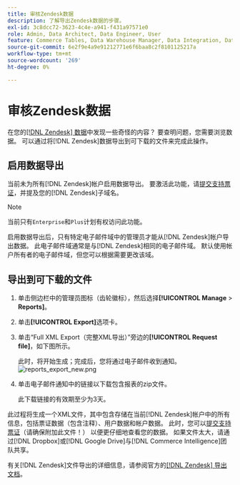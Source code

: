 ```yaml
---
title: 审核Zendesk数据
description: 了解导出Zendesk数据的步骤。
exl-id: 3c8dcc72-3623-4c4e-a941-f431a97571e0
role: Admin, Data Architect, Data Engineer, User
feature: Commerce Tables, Data Warehouse Manager, Data Integration, Data Import/Export
source-git-commit: 6e2f9e4a9e91212771e6f6baa8c2f8101125217a
workflow-type: tm+mt
source-wordcount: '269'
ht-degree: 0%

---
```


# 审核Zendesk数据

在您的[[!DNL Zendesk] 数据](../integrations/exp-zendesk-data.md)中发现一些奇怪的内容？ 要查明问题，您需要浏览数据。 可以通过将[!DNL Zendesk]数据导出到可下载的文件来完成此操作。

## 启用数据导出

当前未为所有[!DNL Zendesk]帐户启用数据导出。 要激活此功能，请[提交支持票证](https://experienceleague.adobe.com/docs/commerce-knowledge-base/kb/troubleshooting/miscellaneous/mbi-service-policies.html)，并提及您的[!DNL Zendesk]子域名。

>[!NOTE]
>
>当前只有`Enterprise`和`Plus`计划有权访问此功能。

启用数据导出后，只有特定电子邮件域中的管理员才能从[!DNL Zendesk]帐户导出数据。 此电子邮件域通常是与[!DNL Zendesk]相同的电子邮件域。 默认使用帐户所有者的电子邮件域，但您可以根据需要更改该域。

## 导出到可下载的文件

1. 单击侧边栏中的管理员图标（齿轮徽标），然后选择&#x200B;**[!UICONTROL Manage** > **Reports]**。
1. 单击&#x200B;**[!UICONTROL Export]**&#x200B;选项卡。
1. 单击“Full XML Export（完整XML导出）”旁边的&#x200B;**[!UICONTROL Request file]**，如下图所示。

   此时，将开始生成；完成后，您将通过电子邮件收到通知。
   ![reports_export_new.png](../../../assets/reports_export_new.png)

1. 单击电子邮件通知中的链接以下载包含报表的zip文件。

   此下载链接的有效期至少为3天。

此过程将生成一个XML文件，其中包含存储在当前[!DNL Zendesk]帐户中的所有信息，包括票证数据（包含注释）、用户数据和帐户数据。 此时，您可以[提交支持票证](https://experienceleague.adobe.com/docs/commerce-knowledge-base/kb/troubleshooting/miscellaneous/mbi-service-policies.html)（请确保附加此文件！） 以便更仔细地查看您的数据。 如果文件太大，请通过[!DNL Dropbox]或[!DNL Google Drive]与[!DNL Commerce Intelligence]团队共享。

有关[!DNL Zendesk]文件导出的详细信息，请参阅官方的[[!DNL Zendesk] 导出文档](https://support.zendesk.com/hc/en-us/articles/4408886165402-Exporting-data-to-a-JSON-CSV-or-XML-file)。
